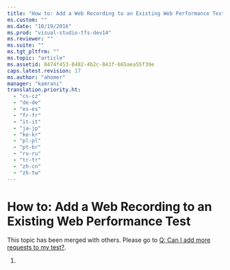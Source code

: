 ```yaml
---
title: "How to: Add a Web Recording to an Existing Web Performance Test | Microsoft Docs"
ms.custom: ""
ms.date: "10/19/2016"
ms.prod: "visual-studio-tfs-dev14"
ms.reviewer: ""
ms.suite: ""
ms.tgt_pltfrm: ""
ms.topic: "article"
ms.assetid: 8474f453-8482-4b2c-843f-665aea55f39e
caps.latest.revision: 17
ms.author: "ahomer"
manager: "kamrani"
translation.priority.ht: 
  - "cs-cz"
  - "de-de"
  - "es-es"
  - "fr-fr"
  - "it-it"
  - "ja-jp"
  - "ko-kr"
  - "pl-pl"
  - "pt-br"
  - "ru-ru"
  - "tr-tr"
  - "zh-cn"
  - "zh-tw"
---
```

# How to: Add a Web Recording to an Existing Web Performance Test
This topic has been merged with others. Please go to [Q: Can I add more requests to my test?](http://msdn.microsoft.com/en-us/bd0a82fd-cec0-4861-bc09-e1b0b2d258ef).  
  
1.